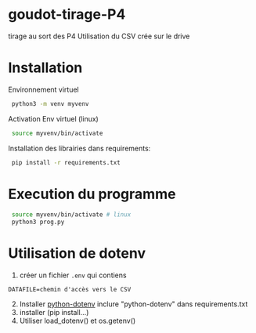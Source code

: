 # goudot-tirage-P4

tirage au sort des P4
Utilisation du CSV crée sur le drive

# Installation
Environnement virtuel
```bash
 python3 -m venv myvenv
```
Activation Env virtuel (linux)
```bash
 source myvenv/bin/activate
```
Installation des librairies dans requirements:
```bash
 pip install -r requirements.txt
```

# Execution du programme
```bash
 source myvenv/bin/activate # linux
 python3 prog.py
```
# Utilisation de dotenv

1) créer un fichier `.env` qui contiens
```text
DATAFILE=chemin d'accès vers le CSV
```
2) Installer [python-dotenv](https://pypi.org/project/python-dotenv/)
   inclure "python-dotenv" dans requirements.txt
3) installer (pip install...)
4) Utiliser load_dotenv() et os.getenv()
